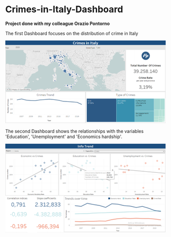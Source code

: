 # Crimes-in-Italy-Dashboard

**Project done with my colleague  Orazio Pontorno**

The first Dashboard focuses on the distribution of crime in Italy

![](https://github.com/datascientist-hist/Crimes-in-Italy-Dashboard/blob/main/images/DASH1.png)

The second Dashboard shows the relationships with the variables 'Education', 'Unemployment' and 'Economics hardship'.

![](https://github.com/datascientist-hist/Crimes-in-Italy-Dashboard/blob/main/images/DASH2.PNG)
